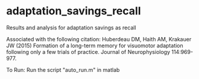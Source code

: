 # adaptation_savings_recall
Results and analysis for adaptation savings as recall

Associated with the following citation:
Huberdeau DM, Haith AM, Krakauer JW (2015) Formation of a long-term memory for visuomotor adaptation following only a few trials of practice. Journal of Neurophysiology 114:969-977.

To Run:
Run the script "auto_run.m" in matlab

